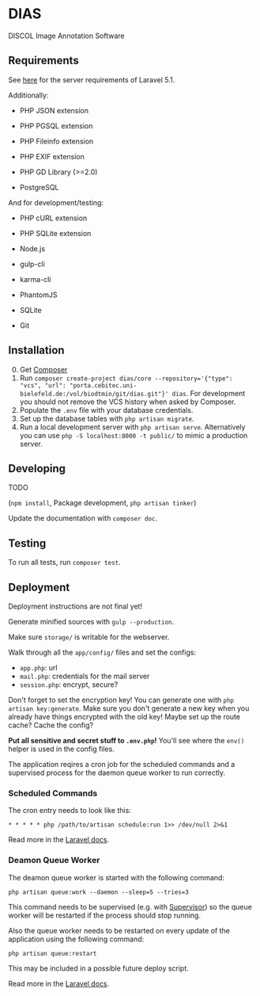 # DIAS

DISCOL Image Annotation Software

## Requirements

See [here](http://laravel.com/docs/5.1#installation) for the server requirements of Laravel 5.1.

Additionally:
- PHP JSON extension
- PHP PGSQL extension
- PHP Fileinfo extension
- PHP EXIF extension

- PHP GD Library (>=2.0)
- PostgreSQL

And for development/testing:

- PHP cURL extension
- PHP SQLite extension

- Node.js
- gulp-cli
- karma-cli
- PhantomJS

- SQLite
- Git

## Installation

0. Get [Composer](https://getcomposer.org/doc/00-intro.md#installation-linux-unix-osx)
1. Run `composer create-project dias/core --repository='{"type": "vcs", "url": "porta.cebitec.uni-bielefeld.de:/vol/biodtmin/git/dias.git"}' dias`. For development you should not remove the VCS history when asked by Composer.
4. Populate the `.env` file with your database credentials.
5. Set up the database tables with `php artisan migrate`.
6. Run a local development server with `php artisan serve`. Alternatively you can use `php -S localhost:8000 -t public/` to mimic a production server.

## Developing

TODO

(`npm install`, Package development, `php artisan tinker`)

Update the documentation with `composer doc`.

## Testing

To run all tests, run `composer test`.

## Deployment

Deployment instructions are not final yet!

Generate minified sources with `gulp --production`.

Make sure `storage/` is writable for the webserver.

Walk through all the `app/config/` files and set the configs:
- `app.php`: url
- `mail.php`: credentials for the mail server
- `session.php`: encrypt, secure?

Don't forget to set the encryption key! You can generate one with `php artisan key:generate`. Make sure you don't generate a new key when you already have things encrypted with the old key!
Maybe set up the route cache? Cache the config?

**Put all sensitive and secret stuff to `.env.php`!** You'll see where the `env()` helper is used in the config files.

The application reqires a cron job for the scheduled commands and a supervised process for the daemon queue worker to run correctly.

### Scheduled Commands

The cron entry needs to look like this:

```
* * * * * php /path/to/artisan schedule:run 1>> /dev/null 2>&1
```

Read more in the [Laravel docs](http://laravel.com/docs/5.1/artisan#scheduling-artisan-commands).


### Deamon Queue Worker

The deamon queue worker is started with the following command:

```
php artisan queue:work --daemon --sleep=5 --tries=3
```

This command needs to be supervised (e.g. with [Supervisor](http://supervisord.org/)) so the queue worker will be restarted if the process should stop running.

Also the queue worker needs to be restarted on every update of the application using the following command:

```
php artisan queue:restart
```

This may be included in a possible future deploy script.

Read more in the [Laravel docs](http://laravel.com/docs/5.1/queues#daemon-queue-worker).

